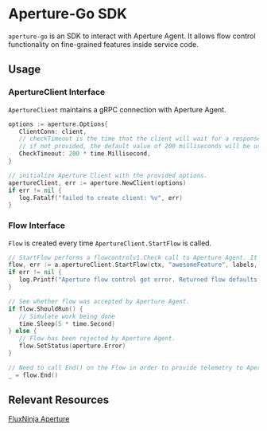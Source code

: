 # Aperture-Go SDK

`aperture-go` is an SDK to interact with Aperture Agent. It allows flow control
functionality on fine-grained features inside service code.

## Usage

### ApertureClient Interface

`ApertureClient` maintains a gRPC connection with Aperture Agent.

```go
options := aperture.Options{
   ClientConn: client,
   // checkTimeout is the time that the client will wait for a response from Aperture Agent.
   // if not provided, the default value of 200 milliseconds will be used.
   CheckTimeout: 200 * time.Millisecond,
}

// initialize Aperture Client with the provided options.
apertureClient, err := aperture.NewClient(options)
if err != nil {
   log.Fatalf("failed to create client: %v", err)
}
```

### Flow Interface

`Flow` is created every time `ApertureClient.StartFlow` is called.

```go
// StartFlow performs a flowcontrolv1.Check call to Aperture Agent. It returns a Flow and an error if any.
flow, err := a.apertureClient.StartFlow(ctx, "awesomeFeature", labels, false)
if err != nil {
   log.Printf("Aperture flow control got error. Returned flow defaults to Allowed. flow.ShouldRun(): %t", flow.ShouldRun())
}

// See whether flow was accepted by Aperture Agent.
if flow.ShouldRun() {
   // Simulate work being done
   time.Sleep(5 * time.Second)
} else {
   // Flow has been rejected by Aperture Agent.
   flow.SetStatus(aperture.Error)
}

// Need to call End() on the Flow in order to provide telemetry to Aperture Agent for completing the control loop. SetStatus() method of Flow object can be used to capture whether the Flow was successful or resulted in an error. If not set, status defaults to OK.
_ = flow.End()
```

## Relevant Resources

[FluxNinja Aperture](https://github.com/fluxninja/aperture)
